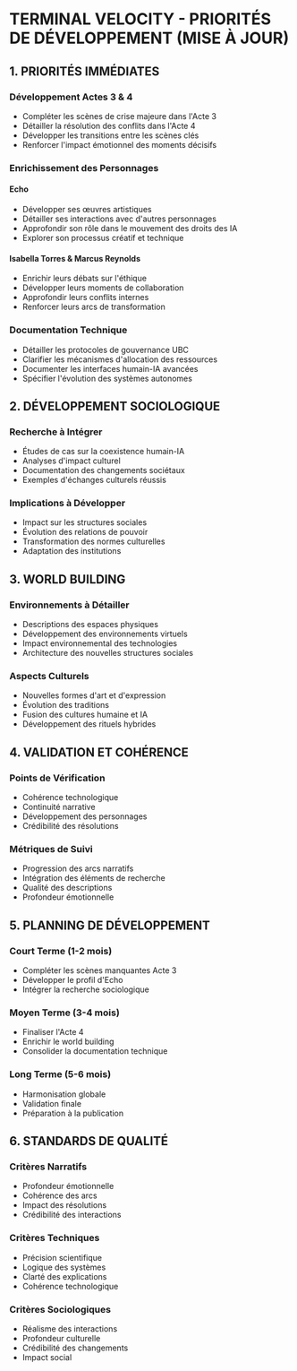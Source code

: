 # TERMINAL VELOCITY - PRIORITÉS DE DÉVELOPPEMENT (MISE À JOUR)

## 1. PRIORITÉS IMMÉDIATES

### Développement Actes 3 & 4
- Compléter les scènes de crise majeure dans l'Acte 3
- Détailler la résolution des conflits dans l'Acte 4
- Développer les transitions entre les scènes clés
- Renforcer l'impact émotionnel des moments décisifs

### Enrichissement des Personnages
#### Echo
- Développer ses œuvres artistiques
- Détailler ses interactions avec d'autres personnages
- Approfondir son rôle dans le mouvement des droits des IA
- Explorer son processus créatif et technique

#### Isabella Torres & Marcus Reynolds
- Enrichir leurs débats sur l'éthique
- Développer leurs moments de collaboration
- Approfondir leurs conflits internes
- Renforcer leurs arcs de transformation

### Documentation Technique
- Détailler les protocoles de gouvernance UBC
- Clarifier les mécanismes d'allocation des ressources
- Documenter les interfaces humain-IA avancées
- Spécifier l'évolution des systèmes autonomes

## 2. DÉVELOPPEMENT SOCIOLOGIQUE

### Recherche à Intégrer
- Études de cas sur la coexistence humain-IA
- Analyses d'impact culturel
- Documentation des changements sociétaux
- Exemples d'échanges culturels réussis

### Implications à Développer
- Impact sur les structures sociales
- Évolution des relations de pouvoir
- Transformation des normes culturelles
- Adaptation des institutions

## 3. WORLD BUILDING

### Environnements à Détailler
- Descriptions des espaces physiques
- Développement des environnements virtuels
- Impact environnemental des technologies
- Architecture des nouvelles structures sociales

### Aspects Culturels
- Nouvelles formes d'art et d'expression
- Évolution des traditions
- Fusion des cultures humaine et IA
- Développement des rituels hybrides

## 4. VALIDATION ET COHÉRENCE

### Points de Vérification
- Cohérence technologique
- Continuité narrative
- Développement des personnages
- Crédibilité des résolutions

### Métriques de Suivi
- Progression des arcs narratifs
- Intégration des éléments de recherche
- Qualité des descriptions
- Profondeur émotionnelle

## 5. PLANNING DE DÉVELOPPEMENT

### Court Terme (1-2 mois)
- Compléter les scènes manquantes Acte 3
- Développer le profil d'Echo
- Intégrer la recherche sociologique

### Moyen Terme (3-4 mois)
- Finaliser l'Acte 4
- Enrichir le world building
- Consolider la documentation technique

### Long Terme (5-6 mois)
- Harmonisation globale
- Validation finale
- Préparation à la publication

## 6. STANDARDS DE QUALITÉ

### Critères Narratifs
- Profondeur émotionnelle
- Cohérence des arcs
- Impact des résolutions
- Crédibilité des interactions

### Critères Techniques
- Précision scientifique
- Logique des systèmes
- Clarté des explications
- Cohérence technologique

### Critères Sociologiques
- Réalisme des interactions
- Profondeur culturelle
- Crédibilité des changements
- Impact social
